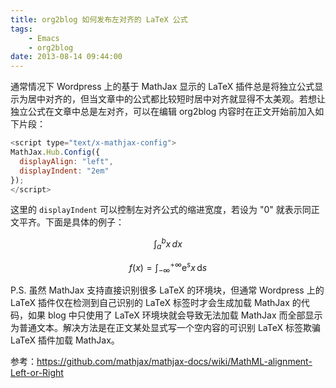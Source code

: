 ```yaml
---
title: org2blog 如何发布左对齐的 LaTeX 公式
tags:
    - Emacs
    - org2blog
date: 2013-08-14 09:44:00
---
```


通常情况下 Wordpress 上的基于 MathJax 显示的 LaTeX 插件总是将独立公式显示为居中对齐的，但当文章中的公式都比较短时居中对齐就显得不太美观。若想让独立公式在文章中总是左对齐，可以在编辑 org2blog 内容时在正文开始前加入如下片段：

```javascript
<script type="text/x-mathjax-config">
MathJax.Hub.Config({
  displayAlign: "left",
  displayIndent: "2em"
});
</script>
```
<!-- more -->

这里的 `displayIndent` 可以控制左对齐公式的缩进宽度，若设为 "0" 就表示同正文平齐。下面是具体的例子：

$$
\int_a^b x\,dx
$$

$$
f(x)=\int_{-\infty}^{+\infty}\mathrm{e}^s x\,\mathrm{d}s
$$

P.S. 虽然 MathJax 支持直接识别很多 LaTeX 的环境块，但通常 Wordpress 上的 LaTeX 插件仅在检测到自己识别的 LaTeX 标签时才会生成加载 MathJax 的代码，如果 blog 中只使用了 LaTeX 环境块就会导致无法加载 MathJax 而全部显示为普通文本。解决方法是在正文某处显式写一个空内容的可识别 LaTeX 标签欺骗 LaTeX 插件加载 MathJax。

参考：https://github.com/mathjax/mathjax-docs/wiki/MathML-alignment-Left-or-Right
